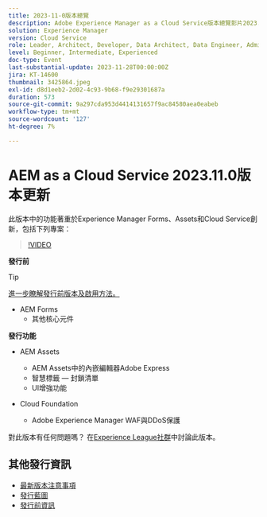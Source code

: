 ```yaml
---
title: 2023-11-0版本總覽
description: Adobe Experience Manager as a Cloud Service版本總覽影片2023.11.0，此版本中的功能著重於Experience Manager Forms、Assets和Cloud Service
solution: Experience Manager
version: Cloud Service
role: Leader, Architect, Developer, Data Architect, Data Engineer, Admin, User
level: Beginner, Intermediate, Experienced
doc-type: Event
last-substantial-update: 2023-11-28T00:00:00Z
jira: KT-14600
thumbnail: 3425864.jpeg
exl-id: d8d1eeb2-2d02-4c93-9b68-f9e29301687a
duration: 573
source-git-commit: 9a297cda953d4414131657f9ac84580aea0eabeb
workflow-type: tm+mt
source-wordcount: '127'
ht-degree: 7%

---
```


# AEM as a Cloud Service 2023.11.0版本更新

此版本中的功能著重於Experience Manager Forms、Assets和Cloud Service創新，包括下列專案：

>[!VIDEO](https://video.tv.adobe.com/v/3425864/?learn=on)

**發行前**

>[!TIP]
>
>[進一步瞭解發行前版本及啟用方法。](https://experienceleague.adobe.com/docs/experience-manager-cloud-service/content/release-notes/prerelease.html)

* AEM Forms
   * 其他核心元件

**發行功能**

* AEM Assets
   * AEM Assets中的內嵌編輯器Adobe Express
   * 智慧標籤 — 封鎖清單
   * UI增強功能

* Cloud Foundation
   * Adobe Experience Manager WAF與DDoS保護

對此版本有任何問題嗎？  在[Experience League社群](https://adobe.ly/3uBHk1D)中討論此版本。

## 其他發行資訊

* [最新版本注意事項](https://experienceleague.adobe.com/docs/experience-manager-cloud-service/content/release-notes/home.html?lang=zh-Hant)
* [發行藍圖](https://experienceleague.adobe.com/docs/experience-manager-release-information/aem-release-updates/update-releases-roadmap.html?lang=zh-Hant)
* [發行前資訊](https://experienceleague.adobe.com/docs/experience-manager-cloud-service/content/release-notes/prerelease.html)
